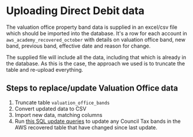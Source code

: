 # Uploading Direct Debit data

The valuation office property band data is supplied in an excel/csv file which should be imported into the database. It's a row for each account in `aws_academy_recovered_october` with details on valuation office band, new band, previous band, effective date and reason for change.

The supplied file will include all the data, including that which is already in the database. As this is the case, the approach we used is to truncate the table and re-upload everything.

## Steps to replace/update Valuation Office data

1. Truncate table `valuation_office_bands`
2. Convert updated data to CSV
3. Import new data, matching columns
4. Run [this SQL update queries](SQL/Other_queries/properties_and_vo_bands/update_vo_bands_in_aws_recovered_data.sql) to update any Council Tax bands in the AWS recovered table that have changed since last update.
